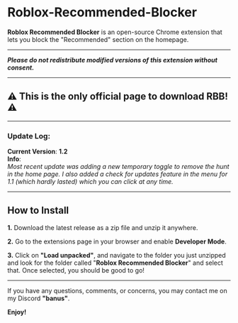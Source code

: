 # **Roblox-Recommended-Blocker**  
**Roblox Recommended Blocker** is an open-source Chrome extension that lets you block the "Recommended" section on the homepage.

---

**_Please do not redistribute modified versions of this extension without consent._**

---

## ⚠️ **This is the only official page to download RBB!** ⚠️

---

### **Update Log**:  
**Current Version**: **1.2**  
**Info**:  
_Most recent update was adding a new temporary toggle to remove the hunt in the home page. I also added a check for updates feature in the menu for 1.1 (which hardly lasted) which you can click at any time._

---

## **How to Install**  

**1.** Download the latest release as a zip file and unzip it anywhere.  

**2.** Go to the extensions page in your browser and enable **Developer Mode**.  

**3.** Click on **"Load unpacked"**, and navigate to the folder you just unzipped and look for the folder called "**Roblox Recommended Blocker**" and select that. Once selected, you should be good to go!  

---

If you have any questions, comments, or concerns, you may contact me on my Discord **"banus"**.  

**Enjoy!**
